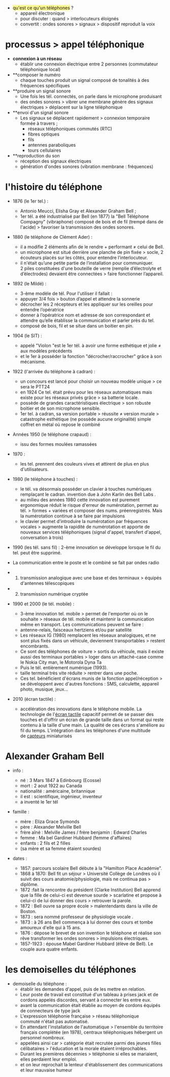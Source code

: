 
- <span style="background:#fff88f">qu'est ce qu'un téléphones</span> ?
	- appareil électronique
	- pour discuter : quand > interlocuteurs éloignés
	- convertit : ondes sonores > signaux > dispositif reproduit la voix 

# processus > appel téléphonique

- **connexion à un réseau**
	- établir une connexion électrique entre 2 personnes (commutateur téléphonique local)
- **composer le numéro
	- chaque touches produit un signal composé de tonalités à des fréquences spécifiques
- **produire un signal sonore
	- Une fois les tél. connectés, on parle dans le microphone produisant
	-  des ondes sonores > vibrer une membrane génère des signaux électriques > déplacent sur la ligne téléphonique
- **envoi d'un signal sonore 
	- Les signaux se déplacent rapidement > connexion temporaire formée à travers ;
		- réseaux téléphoniques commutés (RTC)
		- fibres optiques
		- fils
		- antennes paraboliques
		- tours cellulaires
- **reproduction du son
	- réception des signaux électriques
	- génération d'ondes sonores (vibration membrane : fréquences)

# l'histoire du téléphone

- 1876  (le 1er tel.) :
	- Antonio Meucci, Elisha Gray et Alexander Graham Bell ;
	- 1er tél. a été industrialisé par Bell (en 1877) la "Bell Téléphone Compagny" (vibraphone) composé de bois et de fil (trempé dans de l'acide) > favoriser la transmission des ondes sonores.

- 1880 (le téléphone de Clément Ader) :
	- il a modifie 2 éléments afin de le rendre + performant ≠ celui de Bell.
	- un microphone est situé derrière une planche de pin fixée > socle,
	  2 écouteurs placés sur les côtés, pour entendre l’interlocuteur.
	- il n'était qu’une petite partie de l’installation pour communiquer.                  
	  2 piles constituées d'une bouteille de verre (remplie d’électrolyte et d’électrodes)                   devaient être connectées > faire fonctionner l’appareil.

- 1892 (le Mildé) :
	- 3-ème modèle de tél. Pour l'utiliser il fallait :
	- appuyer 3/4 fois > bouton d’appel et attendre la sonnerie 
	- décrocher les 2 récepteurs et les appliquer sur les oreilles pour entendre l’opératrice 
	- donner à l’opératrice nom et adresse de son correspondant et attendre qu’elle établisse la communication et parler près du tel.
	- composé de bois, fil et se situe dans un boitier en pin.

- 1904 (le SIT) :
	- appelé "Violon "est le 1er tél. à avoir une forme esthétique et jolie ≠ aux modèles précédents 
	- et le 1er à posséder la fonction "décrocher/raccrocher" grâce à son mécanisme.

- 1922 (l'arrivée du téléphone à cadran) :
	- un concours est lancé pour choisir un nouveau modèle unique > ce sera le PTT24 
	- en 1924 Ce tel. était prévu pour les réseaux automatiques mais existe pour les réseaux privés grâce > sa batterie locale. 
	- possède de grandes caractéristiques électrique > son robuste boitier et de son microphone sensible. 
	- 1er tel. à cadran, sa version portable > réussite ≠ version murale > catastrophe esthétique        (ne possède aucune originalité) simple coffret en métal où repose le combiné

- Années 1950 (le téléphone crapaud) :
	- issu des formes moulées ramassées
-  1970 :
	- les tel. prennent des couleurs vives et attirent de plus en plus d'utilisateurs.

- 1980 (le téléphone à touches) :
	- le tél. va désormais posséder un clavier à touches numériques remplaçant le cadran.              invention due à John Karlin des Bell Labs . 
	- au milieu des années 1980 cette innovation est purement ergonomique réduit le risque d'erreur de numérotation, permet au tél. > formes + variées et composer des nums. préenregistrés. Mais la numérotation continue à se faire par impulsions
	- le clavier permet d'introduire la numérotation par fréquences vocales > augmente la rapidité de numérotation et apporte de nouveaux services téléphoniques (signal d'appel, transfert d'appel, conversation à trois)

- 1990 (les tél. sans fil) :
	2-ème innovation se développe lorsque le fil du tel. peut être supprimé.
-  La communication entre le poste et le combiné se fait par ondes radio 
- 1) transmission analogique avec une base et des terminaux > équipés d'antennes télescopiques 
- 2) transmission numérique cryptée

- 1990 et 2000 (le tél. mobile) :
	- 3-ème innovation tel. mobile > permet de l'emporter où on le souhaite > réseaux de tél. mobile et maintenir la communication même en transport. Les communications peuvent se faire :
	- antenne-relais, faisceaux hertziens et/ou par satellite 
	- Les réseaux IG (1980) remplacent les réseaux analogiques, et ne sont plus fixés dans un véhicule, deviennent transportables > restent encombrants. 
	- Ce sont des téléphones de voiture > sortis du véhicule, mais il existe aussi des terminaux portables > loger dans un attaché-case comme le Nokia City man, le Motorola Dyna Ta 
	- Puis le tél. entièrement numérique (1993). 
	- taille terminal très vite réduite > rentrer dans une poche. 
	- Ces tel. bénéficient d'écrans munis de la fonction appel/réception > se développent avec d'autres fonctions : SMS, calculette, appareil photo, musique, jeux…

- 2010 (écran tactile) :
	- accélération des innovations dans le téléphone mobile. La technologie de l'[écran tactile](https://fr.wikipedia.org/wiki/%C3%89cran_tactile "Écran tactile") capacitif permet de se passer des touches et d'offrir un écran de grande taille dans un format qui reste contenu à la taille d'une main. La qualité de ces écrans s'améliore au fil du temps. L'intégration dans les téléphones d'une multitude de [capteurs](https://fr.wikipedia.org/wiki/Capteurs "Capteurs") miniaturisés

# Alexander Graham Bell

- info :
	- né : 3 Mars 1847 à Edinbourg (Ecosse)
	- mort : 2 aout 1922 au Canada
	- nationalité : américaine,  britannique
	- il est : scientifique, ingénieur, inventeur
	- a inventé le 1er tél

- famille :
	- mère : Eliza Grace Symonds
	- père : Alexander Melville Bell
	- frère aîné : Melville James / frère benjamin : Edward Charles
	- femme : Ma bel Gardiner Hubbard (femme d'affaires)
	- enfants : 2 fils et 2 filles
	- (sa mère et sa femme étaient sourdes)

- dates :
	- 1857: parcours scolaire Bell débute à la "Hamilton Place Académie".
	- 1868 à 1870: Bell fit un séjour > Université Collège de Londres où il suivit des cours           anatomie/physiologie, mais ne continua pas > diplôme.
	- 1872 :fait la rencontre du président (Clarke Institution) Bell apprend que la fille de celui-ci est devenue sourde > scarlatine et propose à celui-ci de lui donner des cours > retrouver la parole.
	- 1872 : Bell ouvre sa propre école > malentendants dans la ville de Boston.
	- 1873 : sera nommé professeur de physiologie vocale .
	- 1873 : à 26 ans Bell commença à lui donner des cours et tombe amoureux d'elle qui à 15 ans.
	-  1876 : dépose le brevet de son invention le téléphone et réalise son rêve                                            transformer les ondes sonores > impulsions électriques.
	- 1857-1923 : épouse Mabel Gardiner Hubbard (élève de Bell). Le couple aura quatre enfants.

# les demoiselles du téléphones 

- demoiselle du téléphone :
	- établir les demandes d'appel, puis de les mettre en relation. 
	- Leur poste de travail est constitué d'un tableau à prises jack et de cordons appelés discordes, servant à connecter les entre eux.
	- avant la communication était établie au moyen de cordons équipés de connecteurs de type jack
	- L'expression téléphonie française > réseau téléphonique commuté n'était pas automatisé.
	- En attendant l'installation de l'automatique > l'ensemble du territoire français complétée (en 1978), centraux téléphoniques hébergent un personnel nombreux. 
	- appelées ainsi car > catégorie était recrutée parmi des jeunes filles célibataires > l'éducation et la morale étaient irréprochables.
	- Durant les premières décennies > téléphonie si elles se mariaient, elles perdaient leur emploi.
	- et on leur reprochait la lenteur d'établissement des communications et leur mauvaise humeur 
